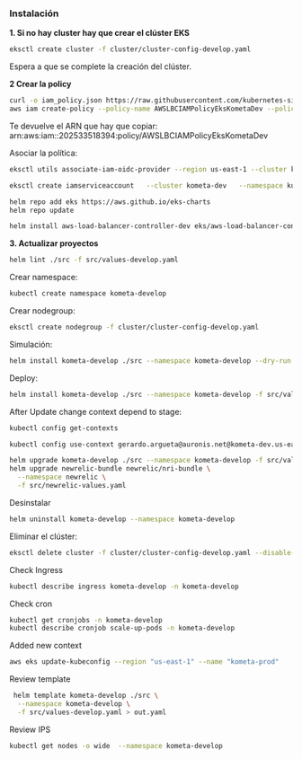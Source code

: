 
### Instalación

**1. Si no hay cluster hay que crear el clúster EKS**

```bash
eksctl create cluster -f cluster/cluster-config-develop.yaml
```

Espera a que se complete la creación del clúster.

**2 Crear la policy**

```bash
curl -o iam_policy.json https://raw.githubusercontent.com/kubernetes-sigs/aws-load-balancer-controller/v2.11.0/docs/install/iam_policy.json
aws iam create-policy --policy-name AWSLBCIAMPolicyEksKometaDev --policy-document file://iam_policy.json
```

Te devuelve el ARN que hay que copiar:
arn:aws:iam::202533518394:policy/AWSLBCIAMPolicyEksKometaDev

Asociar la política:

```bash
eksctl utils associate-iam-oidc-provider --region us-east-1 --cluster kometa-dev --approve

eksctl create iamserviceaccount   --cluster kometa-dev   --namespace kube-system   --name aws-load-balancer-controller-dev   --attach-policy-arn arn:aws:iam::202533518394:policy/AWSLBCIAMPolicyEksKometaDev   --approve
```

```bash
helm repo add eks https://aws.github.io/eks-charts
helm repo update

helm install aws-load-balancer-controller-dev eks/aws-load-balancer-controller   --set clusterName=kometa-dev   --set serviceAccount.create=false   --set region=us-east-1   --set vpcId=vpc-0dc7d5b47d7a8fb15   --set serviceAccount.name=aws-load-balancer-controller-dev   --namespace kube-system
```

**3. Actualizar proyectos**

```bash
helm lint ./src -f src/values-develop.yaml
```

Crear namespace:

```bash
kubectl create namespace kometa-develop
```

Crear nodegroup:

```bash
eksctl create nodegroup -f cluster/cluster-config-develop.yaml             
```

Simulación:

```bash
helm install kometa-develop ./src --namespace kometa-develop --dry-run --debug -f src/values-develop.yaml
```

Deploy:

```bash
helm install kometa-develop ./src --namespace kometa-develop -f src/values-develop.yaml
```

After Update change context depend to stage:

```bash
kubectl config get-contexts

kubectl config use-context gerardo.argueta@auronis.net@kometa-dev.us-east-1.eksctl.io
```

```bash
helm upgrade kometa-develop ./src --namespace kometa-develop -f src/values-develop.yaml
helm upgrade newrelic-bundle newrelic/nri-bundle \
  --namespace newrelic \
  -f src/newrelic-values.yaml

```

Desinstalar
```bash
helm uninstall kometa-develop --namespace kometa-develop
```

Eliminar el clúster:

```bash
eksctl delete cluster -f cluster/cluster-config-develop.yaml --disable-nodegroup-eviction
```

Check Ingress
```bash
kubectl describe ingress kometa-develop -n kometa-develop
```

Check cron
```bash
kubectl get cronjobs -n kometa-develop
kubectl describe cronjob scale-up-pods -n kometa-develop
```

Added new context
```bash
aws eks update-kubeconfig --region "us-east-1" --name "kometa-prod"
```

Review template
```bash
 helm template kometa-develop ./src \
  --namespace kometa-develop \
  -f src/values-develop.yaml > out.yaml
```


Review IPS
```bash
kubectl get nodes -o wide  --namespace kometa-develop
```
